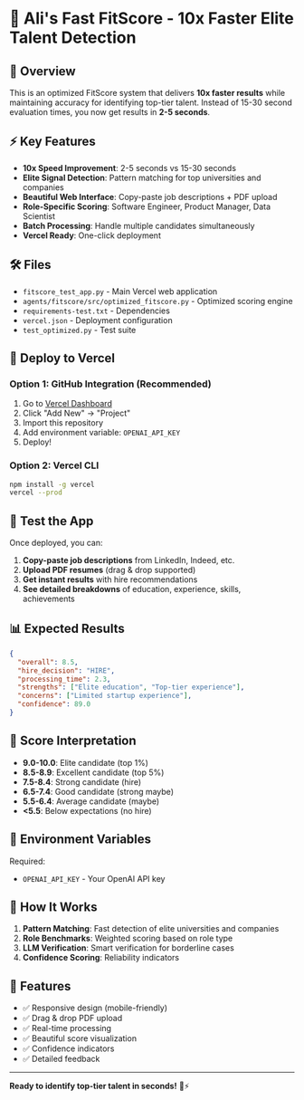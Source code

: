 # 🚀 Ali's Fast FitScore - 10x Faster Elite Talent Detection

## 🎯 Overview

This is an optimized FitScore system that delivers **10x faster results** while maintaining accuracy for identifying top-tier talent. Instead of 15-30 second evaluation times, you now get results in **2-5 seconds**.

## ⚡ Key Features

- **10x Speed Improvement**: 2-5 seconds vs 15-30 seconds
- **Elite Signal Detection**: Pattern matching for top universities and companies
- **Beautiful Web Interface**: Copy-paste job descriptions + PDF upload
- **Role-Specific Scoring**: Software Engineer, Product Manager, Data Scientist
- **Batch Processing**: Handle multiple candidates simultaneously
- **Vercel Ready**: One-click deployment

## 🛠 Files

- `fitscore_test_app.py` - Main Vercel web application
- `agents/fitscore/src/optimized_fitscore.py` - Optimized scoring engine
- `requirements-test.txt` - Dependencies
- `vercel.json` - Deployment configuration
- `test_optimized.py` - Test suite

## 🚀 Deploy to Vercel

### Option 1: GitHub Integration (Recommended)
1. Go to [Vercel Dashboard](https://vercel.com/dashboard)
2. Click "Add New" → "Project"
3. Import this repository
4. Add environment variable: `OPENAI_API_KEY`
5. Deploy!

### Option 2: Vercel CLI
```bash
npm install -g vercel
vercel --prod
```

## 🧪 Test the App

Once deployed, you can:
1. **Copy-paste job descriptions** from LinkedIn, Indeed, etc.
2. **Upload PDF resumes** (drag & drop supported)
3. **Get instant results** with hire recommendations
4. **See detailed breakdowns** of education, experience, skills, achievements

## 📊 Expected Results

```json
{
  "overall": 8.5,
  "hire_decision": "HIRE",
  "processing_time": 2.3,
  "strengths": ["Elite education", "Top-tier experience"],
  "concerns": ["Limited startup experience"],
  "confidence": 89.0
}
```

## 🎯 Score Interpretation

- **9.0-10.0**: Elite candidate (top 1%)
- **8.5-8.9**: Excellent candidate (top 5%)
- **7.5-8.4**: Strong candidate (hire)
- **6.5-7.4**: Good candidate (strong maybe)
- **5.5-6.4**: Average candidate (maybe)
- **<5.5**: Below expectations (no hire)

## 🔧 Environment Variables

Required:
- `OPENAI_API_KEY` - Your OpenAI API key

## 🧠 How It Works

1. **Pattern Matching**: Fast detection of elite universities and companies
2. **Role Benchmarks**: Weighted scoring based on role type
3. **LLM Verification**: Smart verification for borderline cases
4. **Confidence Scoring**: Reliability indicators

## 📱 Features

- ✅ Responsive design (mobile-friendly)
- ✅ Drag & drop PDF upload
- ✅ Real-time processing
- ✅ Beautiful score visualization
- ✅ Confidence indicators
- ✅ Detailed feedback

---

**Ready to identify top-tier talent in seconds!** 🎯⚡ 
